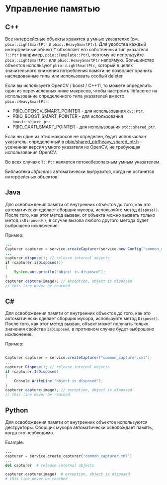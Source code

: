 # Управление памятью

## С++

Все интерфейсные объекты хранятся в умных указателях (см. `pbio::LightSmartPtr` и `pbio::HeavySmartPtr`). Для удобства каждый интерфейсный объект `T` объявляет его собственный тип указателя `T::Ptr` (например, `pbio::Template::Ptr`), поэтому не используйте `pbio::LightSmartPtr` или `pbio::HeavySmartPtr` напрямую. Большинство объектов используют `pbio::LightSmartPtr`, который в целях значительного снижения потребления памяти не позволяет хранить наследованные типы или использовать особый deleter.

Если вы используете OpenCV / boost / C++11, то можете определить один из перечисленных ниже макросов, чтобы настроить libfacerec на использование определенного типа указателей вместо `pbio::HeavySmartPtr`:

* PBIO_OPENCV_SMART_POINTER - для использования `cv::Ptr`,
* PBIO_BOOST_SMART_POINTER - для использования `boost::shared_ptr`,
* PBIO_CXX11_SMART_POINTER - для использования `std::shared_ptr`.

Если ни один из этих макросов не определен, будет использован указатель, определенный в [pbio/shared_ptr/heavy_shared_ptr.h](../../../include/pbio/shared_ptr/heavy_shared_ptr.h) - усеченная версия умного указателя из OpenCV, не требующая использования OpenCV.

Во всех случаях `T::Ptr` является потокобезопасным умным указателем.

Библиотека *libfacerec* автоматически выгрузится, когда не останется интерфейсных объектов.

## Java

Для освобождения памяти от внутренних объектов до того, как это автоматически сделает сборщик мусора, используйте метод `dispose()`. После того, как этот метод вызван, от объекта можно вызвать только метод `isDisposed()`, в случае вызова любого другого метода будет выброшено исключение.

Пример:
```java
...
Capturer capturer = service.createCapturer(service.new Config("common_capturer.xml"));
...
capturer.dispose(); // release internal objects
if (capturer.isDisposed())
{
    System.out.println("object is disposed");
}
capturer.capture(image); // exception, object is disposed
// this line never be reached
```

## C#

Для освобождения памяти от внутренних объектов до того, как это автоматически сделает сборщик мусора, используйте метод `Dispose()`. После того, как этот метод вызван, объект может получать только значения свойства `IsDisposed`, в противном случае будет выброшено исключение.

Пример:
```cs
...
Capturer capturer = service.createCapturer("common_capturer.xml");
...
capturer.Dispose(); // release internal objects
if (capturer.IsDisposed)
{
    Console.WriteLine("object is disposed");
}
capturer.capture(image); // exception, object is disposed
// this line never be reached
```

## Python 

Для освобождения памяти от внутренних объектов используются деструкторы. Сборщик мусора автоматически освобождает память, когда это необходимо. 

Example:
```python
...
capturer = service.create_capturer("common_capturer.xml")
...
del capturer  # release internal objects

capturer.capture(image)  # exception, object is disposed
# this line never be reached
```
